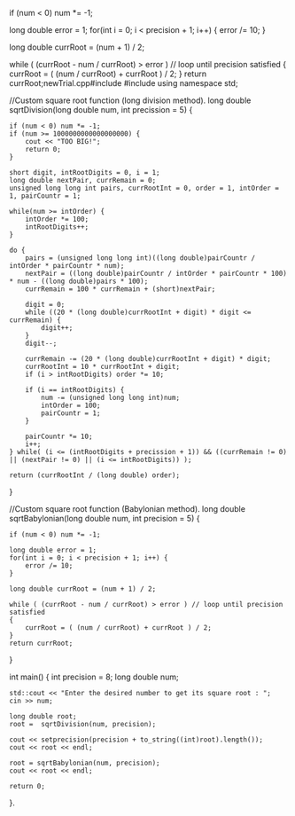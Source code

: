 if (num < 0) num *= -1;

long double error = 1;
for(int i = 0; i < precision + 1; i++) {
    error /= 10;
}

long double currRoot = (num + 1) / 2;

while ( (currRoot - num / currRoot) > error ) // loop until precision satisfied 
{
    currRoot = ( (num / currRoot) + currRoot ) / 2;
}
return currRoot;newTrial.cpp#include <iostream>
#include <iomanip>
using namespace std;

//Custom square root function (long division method).
long double sqrtDivision(long double num, int precission = 5) {

    if (num < 0) num *= -1;
    if (num >= 1000000000000000000) {
        cout << "TOO BIG!";
        return 0;
    }

    short digit, intRootDigits = 0, i = 1;
    long double nextPair, currRemain = 0;
    unsigned long long int pairs, currRootInt = 0, order = 1, intOrder = 1, pairCountr = 1;

    while(num >= intOrder) {
        intOrder *= 100;
        intRootDigits++;
    }

    do {    
        pairs = (unsigned long long int)((long double)pairCountr / intOrder * pairCountr * num);
        nextPair = ((long double)pairCountr / intOrder * pairCountr * 100) * num - ((long double)pairs * 100);
        currRemain = 100 * currRemain + (short)nextPair;

        digit = 0;
        while ((20 * (long double)currRootInt + digit) * digit <= currRemain) {
            digit++;
        }
        digit--;

        currRemain -= (20 * (long double)currRootInt + digit) * digit;
        currRootInt = 10 * currRootInt + digit;
        if (i > intRootDigits) order *= 10;
        
        if (i == intRootDigits) {
            num -= (unsigned long long int)num;
            intOrder = 100;
            pairCountr = 1;
        }

        pairCountr *= 10;
        i++;
    } while( (i <= (intRootDigits + precission + 1)) && ((currRemain != 0) || (nextPair != 0) || (i <= intRootDigits)) );

    return (currRootInt / (long double) order);
}
    

//Custom square root function (Babylonian method).
long double sqrtBabylonian(long double num, int precision = 5) {

    if (num < 0) num *= -1;

    long double error = 1;
    for(int i = 0; i < precision + 1; i++) {
        error /= 10;
    }
    
    long double currRoot = (num + 1) / 2;

    while ( (currRoot - num / currRoot) > error ) // loop until precision satisfied 
    {
        currRoot = ( (num / currRoot) + currRoot ) / 2;
    }
    return currRoot;
}

int main() {
    int precision = 8;
    long double num;
    
    std::cout << "Enter the desired number to get its square root : ";
    cin >> num;

    long double root;    
    root =  sqrtDivision(num, precision);

    cout << setprecision(precision + to_string((int)root).length());
    cout << root << endl;

    root = sqrtBabylonian(num, precision);
    cout << root << endl;

    return 0;
}.
